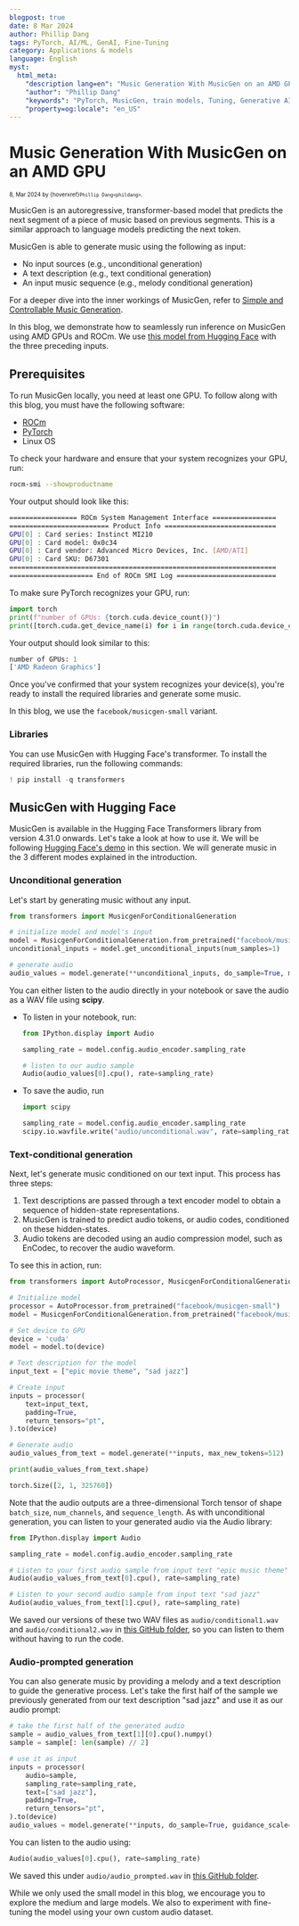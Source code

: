 ```yaml
---
blogpost: true
date: 8 Mar 2024
author: Phillip Dang
tags: PyTorch, AI/ML, GenAI, Fine-Tuning
category: Applications & models
language: English
myst:
  html_meta:
    "description lang=en": "Music Generation With MusicGen on an AMD GPU"
    "author": "Phillip Dang"
    "keywords": "PyTorch, MusicGen, train models, Tuning, Generative AI"
    "property=og:locale": "en_US"
---
```


# Music Generation With MusicGen on an AMD GPU

<span style="font-size:0.7em;">8, Mar 2024 by {hoverxref}`Phillip Dang<phildang>`. </span>

MusicGen is an autoregressive, transformer-based model that predicts the next segment of a piece of
music based on previous segments. This is a similar approach to language models predicting the next
token.

MusicGen is able to generate music using the following as input:

* No input sources (e.g., unconditional generation)
* A text description (e.g., text conditional generation)
* An input music sequence (e.g., melody conditional generation)

For a deeper dive into the inner workings of MusicGen, refer to
[Simple and Controllable Music Generation](https://arxiv.org/abs/2306.05284).

In this blog, we demonstrate how to seamlessly run inference on MusicGen using AMD GPUs and
ROCm. We use [this model from Hugging Face](https://huggingface.co/spaces/facebook/MusicGen)
with the three preceding inputs.

## Prerequisites

To run MusicGen locally, you need at least one GPU. To follow along with this blog, you must have the
following software:

* [ROCm](https://rocm.docs.amd.com/projects/install-on-linux/en/latest/tutorial/quick-start.html)
* [PyTorch](https://rocm.docs.amd.com/projects/install-on-linux/en/latest/how-to/3rd-party/pytorch-install.html)
* Linux OS

To check your hardware and ensure that your system recognizes your GPU, run:

``` bash
rocm-smi --showproductname
```

Your output should look like this:

```bash
================= ROCm System Management Interface ================
========================= Product Info ============================
GPU[0] : Card series: Instinct MI210
GPU[0] : Card model: 0x0c34
GPU[0] : Card vendor: Advanced Micro Devices, Inc. [AMD/ATI]
GPU[0] : Card SKU: D67301
===================================================================
===================== End of ROCm SMI Log =========================
```

To make sure PyTorch recognizes your GPU, run:

```python
import torch
print(f"number of GPUs: {torch.cuda.device_count()}")
print([torch.cuda.get_device_name(i) for i in range(torch.cuda.device_count())])
```

Your output should look similar to this:

```python
number of GPUs: 1
['AMD Radeon Graphics']
```

Once you've confirmed that your system recognizes your device(s), you're ready to install the required
libraries and generate some music.

In this blog, we use the `facebook/musicgen-small` variant.

### Libraries

You can use MusicGen with Hugging Face's transformer. To install the required libraries, run the following commands:

```python
! pip install -q transformers
```

## MusicGen with Hugging Face

MusicGen is available in the Hugging Face Transformers library from version 4.31.0 onwards. Let's take a look at how to use it. We will be following [Hugging Face's demo](https://huggingface.co/docs/transformers/model_doc/musicgen) in this section. We will generate music in the 3 different modes explained in the introduction.

### Unconditional generation

Let's start by generating music without any input.

```python
from transformers import MusicgenForConditionalGeneration

# initialize model and model's input
model = MusicgenForConditionalGeneration.from_pretrained("facebook/musicgen-small")
unconditional_inputs = model.get_unconditional_inputs(num_samples=1)

# generate audio
audio_values = model.generate(**unconditional_inputs, do_sample=True, max_new_tokens=256)
```

You can either listen to the audio directly in your notebook or save the audio as a WAV file using
**scipy**.

* To listen in your notebook, run:

  ```python
  from IPython.display import Audio

  sampling_rate = model.config.audio_encoder.sampling_rate

  # listen to our audio sample
  Audio(audio_values[0].cpu(), rate=sampling_rate)
  ```

* To save the audio, run

  ```python
  import scipy

  sampling_rate = model.config.audio_encoder.sampling_rate
  scipy.io.wavfile.write("audio/unconditional.wav", rate=sampling_rate, data=audio_values[0, 0].cpu().numpy())
  ```

### Text-conditional generation

Next, let's generate music conditioned on our text input. This process has three steps:

1. Text descriptions are passed through a text encoder model to obtain a sequence of hidden-state
  representations.
2. MusicGen is trained to predict audio tokens, or audio codes, conditioned on these hidden-states.
3. Audio tokens are decoded using an audio compression model, such as EnCodec, to recover the
  audio waveform.

To see this in action, run:

```python
from transformers import AutoProcessor, MusicgenForConditionalGeneration

# Initialize model
processor = AutoProcessor.from_pretrained("facebook/musicgen-small")
model = MusicgenForConditionalGeneration.from_pretrained("facebook/musicgen-small")

# Set device to GPU
device = 'cuda'
model = model.to(device)

# Text description for the model
input_text = ["epic movie theme", "sad jazz"]

# Create input
inputs = processor(
    text=input_text,
    padding=True,
    return_tensors="pt",
).to(device)

# Generate audio
audio_values_from_text = model.generate(**inputs, max_new_tokens=512)

print(audio_values_from_text.shape)
```

```python
torch.Size([2, 1, 325760])
```

Note that the audio outputs are a three-dimensional Torch tensor of shape `batch_size`,
`num_channels`, and `sequence_length`. As with unconditional generation, you can listen to your
generated audio via the Audio library:

```python
from IPython.display import Audio

sampling_rate = model.config.audio_encoder.sampling_rate

# Listen to your first audio sample from input text "epic music theme"
Audio(audio_values_from_text[0].cpu(), rate=sampling_rate)

# Listen to your second audio sample from input text "sad jazz"
Audio(audio_values_from_text[1].cpu(), rate=sampling_rate)
```

We saved our versions of these two WAV files as `audio/conditional1.wav` and
`audio/conditional2.wav` in [this GitHub folder](https://github.com/ROCm/rocm-blogs/tree/release/blogs/artificial-intelligence/MusicGen/audio), so you can listen to them without having to run the code.

### Audio-prompted generation

You can also generate music by providing a melody and a text description to guide the generative
process. Let's take the first half of the sample we previously generated from our text description
"sad jazz" and use it as our audio prompt:

```python
# take the first half of the generated audio
sample = audio_values_from_text[1][0].cpu().numpy()
sample = sample[: len(sample) // 2]

# use it as input
inputs = processor(
    audio=sample,
    sampling_rate=sampling_rate,
    text=["sad jazz"],
    padding=True,
    return_tensors="pt",
).to(device)
audio_values = model.generate(**inputs, do_sample=True, guidance_scale=3, max_new_tokens=256)
```

You can listen to the audio using:

```python
Audio(audio_values[0].cpu(), rate=sampling_rate)
```

We saved this under `audio/audio_prompted.wav` in [this GitHub folder](https://github.com/ROCm/rocm-blogs/tree/release/blogs/artificial-intelligence/MusicGen/audio).

While we only used the small model in this blog, we encourage you to explore the medium and
large models. We also to experiment with fine-tuning the model using your own custom audio
dataset.
